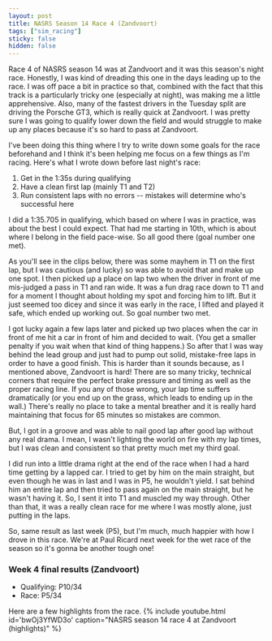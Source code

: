 ```yaml
---
layout: post
title: NASRS Season 14 Race 4 (Zandvoort)
tags: ["sim_racing"]
sticky: false
hidden: false
---
```


Race 4 of NASRS season 14 was at Zandvoort and it was this season's night race.  Honestly, I was kind of dreading this one in the days leading up to the race.  I was off pace a bit in practice so that, combined with the fact that this track is a particularly tricky one (especially at night), was making me a little apprehensive.  Also, many of the fastest drivers in the Tuesday split are driving the Porsche GT3, which is really quick at Zandvoort.  I was pretty sure I was going to qualify lower down the field and would struggle to make up any places because it's so hard to pass at Zandvoort.

I've been doing this thing where I try to write down some goals for the race beforehand and I think it's been helping me focus on a few things as I'm racing.  Here's what I wrote down before last night's race:

1. Get in the 1:35s during qualifying
2. Have a clean first lap (mainly T1 and T2)
3. Run consistent laps with no errors -- mistakes will determine who's successful here

I did a 1:35.705 in qualifying, which based on where I was in practice, was about the best I could expect.  That had me starting in 10th, which is about where I belong in the field pace-wise.  So all good there (goal number one met).

As you'll see in the clips below, there was some mayhem in T1 on the first lap, but I was cautious (and lucky) so was able to avoid that and make up one spot.  I then picked up a place on lap two when the driver in front of me mis-judged a pass in T1 and ran wide.  It was a fun drag race down to T1 and for a moment I thought about holding my spot and forcing him to lift.  But it just seemed too dicey and since it was early in the race, I lifted and played it safe, which ended up working out.  So goal number two met.

I got lucky again a few laps later and picked up two places when the car in front of me hit a car in front of him and decided to wait.  (You get a smaller penalty if you wait when that kind of thing happens.)  So after that I was way behind the lead group and just had to pump out solid, mistake-free laps in order to have a good finish.  This is harder than it sounds because, as I mentioned above, Zandvoort is hard!  There are so many tricky, technical corners that require the perfect brake pressure and timing as well as the proper racing line.  If you any of those wrong, your lap time suffers dramatically (or you end up on the grass, which leads to ending up in the wall.)  There's really no place to take a mental breather and it is really hard maintaining that focus for 65 minutes so mistakes are common.

But, I got in a groove and was able to nail good lap after good lap without any real drama.  I mean, I wasn't lighting the world on fire with my lap times, but I was clean and consistent so that pretty much met my third goal.

I did run into a little drama right at the end of the race when I had a hard time getting by a lapped car.  I tried to get by him on the main straight, but even though he was in last and I was in P5, he wouldn't yield.  I sat behind him an entire lap and then tried to pass again on the main straight, but he wasn't having it.  So, I sent it into T1 and muscled my way through.  Other than that, it was a really clean race for me where I was mostly alone, just putting in the laps.

So, same result as last week (P5), but I'm much, much happier with how I drove in this race.  We're at Paul Ricard next week for the wet race of the season so it's gonna be another tough one!

### Week 4 final results (Zandvoort)
- Qualifying: P10/34
- Race: P5/34

Here are a few highlights from the race.
{% include youtube.html id='bwOj3YfWD3o' caption="NASRS season 14 race 4 at Zandvoort (highlights)" %}
